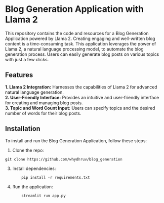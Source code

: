 # Blog Generation Application with Llama 2
This repository contains the code and resources for a Blog Generation Application powered by Llama 2. Creating engaging and well-written blog content is a time-consuming task. This application leverages the power of Llama 2, a natural language processing model, to automate the blog generation process. Users can easily generate blog posts on various topics with just a few clicks.
## Features
**1. Llama 2  Integration:** Harnesses the capabilities of Llama 2 for advanced natural language generation.   
**2. User-Friendly Interface:** Provides an intuitive and user-friendly interface for creating and managing blog posts.    
**3. Topic and Word Count Input:** Users can specify topics and the desired number of words for their blog posts.     

## Installation  
To install and run the Blog Generation Application, follow these steps:   
1. Clone the repo:
````
git clone https://github.com/whydhruv/blog_generation
````
3. Install dependencies:     
   ````
       pip install -r requirements.txt
   ````
4. Run the application:    
   ````
       streamlit run app.py
   ````
